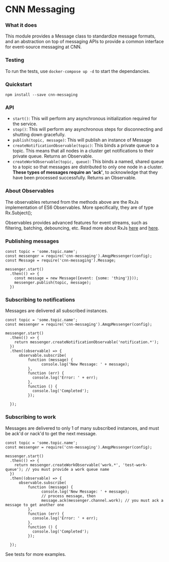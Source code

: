# CNN Messaging

### What it does

This module provides a Message class to standardize message formats, and an abstraction on top of messaging APIs to provide a common interface for event-source messaging at CNN.

### Testing

To run the tests, use ```docker-compose up -d``` to start the dependancies.

### Quickstart

```
npm install --save cnn-messaging
```

### API

* ```start()```: This will perform any asynchronous initialization required for the service.
* ```stop()```: This will perform any asynchronous steps for disconnecting and shutting down gracefully.
* ```publish(topic, message)```: This will publish an instance of Message
* ```createNotificationObservable(topic)```: This binds a private queue to a topic. This means that all nodes in a cluster get notifications to their private queue. Returns an Observable.
* ```createWorkObservable(topic, queue)```: This binds a named, shared queue to a topic so that messages are distributed to only one node in a cluster. __These types of messages require an 'ack'__, to acknowledge that they have been processed successfully. Returns an Observable.

### About Observables

The observables returned from the methods above are the RxJs implementation of ES6 Observables. More specifically, they are of type Rx.Subject();

Observables provides advanced features for event streams, such as filtering, batching, debouncing, etc. Read more about RxJs [here](http://reactivex.io) and [here](https://github.com/Reactive-Extensions/RxJS).

### Publishing messages

```
const topic = 'some.topic.name';
const messenger = require('cnn-messaging').AmqpMessenger(config);
const Message = require('cnn-messaging').Message;

messenger.start()
  .then(() => {
    const message = new Message({event: {some: 'thing'}}));
    messenger.publish(topic, message);      
  })

```

### Subscribing to notifications

Messages are delivered all subscribed instances.

```
const topic = 'some.topic.name';
const messenger = require('cnn-messaging').AmqpMessenger(config);

messenger.start()
  .then(() => {
    return messenger.createNotificationObservable('notification.*');    
  })
  .then((observable) => {
      observable.subscribe(
          function (message) {
                console.log('New Message: ' + message);
          },
          function (err) {
            console.log('Error: ' + err);
          },
          function () {
            console.log('Completed');
          });

  });

```

### Subscribing to work

Messages are delivered to only 1 of many subscribed instances, and must be ack'd or nack'd to get the next message.

```
const topic = 'some.topic.name';
const messenger = require('cnn-messaging').AmqpMessenger(config);

messenger.start()
  .then(() => {
    return messenger.createWorkObservable('work.*', 'test-work-queue'); // you must provide a work queue name  
  })
  .then((observable) => {
      observable.subscribe(
          function (message) {
                console.log('New Message: ' + message);
                // process message, then
                message.ack(messenger.channel.work); // you must ack a message to get another one
          },
          function (err) {
            console.log('Error: ' + err);
          },
          function () {
            console.log('Completed');
          });

  });

```

See tests for more examples.
